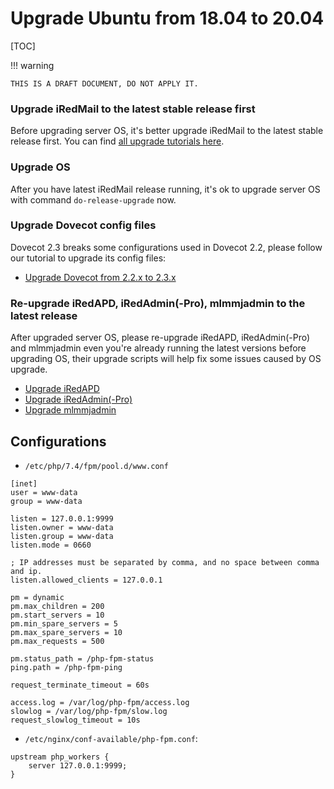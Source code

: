 # Upgrade Ubuntu from 18.04 to 20.04

[TOC]

!!! warning

    THIS IS A DRAFT DOCUMENT, DO NOT APPLY IT.

### Upgrade iRedMail to the latest stable release first

Before upgrading server OS, it's better upgrade iRedMail to the latest stable
release first. You can find [all upgrade tutorials here](./iredmail.releases.html).

### Upgrade OS

After you have latest iRedMail release running, it's ok to upgrade server OS
with command `do-release-upgrade` now.

### Upgrade Dovecot config files

Dovecot 2.3 breaks some configurations used in Dovecot 2.2, please follow our
tutorial to upgrade its config files:

- [Upgrade Dovecot from 2.2.x to 2.3.x](https://docs.iredmail.org/upgrade.dovecot.2.2-2.3.html)

### Re-upgrade iRedAPD, iRedAdmin(-Pro), mlmmjadmin to the latest release

After upgraded server OS, please re-upgrade iRedAPD, iRedAdmin(-Pro) and
mlmmjadmin even you're already running the latest versions before upgrading
OS, their upgrade scripts will help fix some issues caused by OS upgrade.

- [Upgrade iRedAPD](./upgrade.iredapd.html)
- [Upgrade iRedAdmin(-Pro)](./migrate.or.upgrade.iredadmin.html)
- [Upgrade mlmmjadmin](./upgrade.mlmmjadmin.html)

## Configurations

* `/etc/php/7.4/fpm/pool.d/www.conf`

```
[inet]
user = www-data
group = www-data

listen = 127.0.0.1:9999
listen.owner = www-data
listen.group = www-data
listen.mode = 0660

; IP addresses must be separated by comma, and no space between comma and ip.
listen.allowed_clients = 127.0.0.1

pm = dynamic
pm.max_children = 200
pm.start_servers = 10
pm.min_spare_servers = 5
pm.max_spare_servers = 10
pm.max_requests = 500

pm.status_path = /php-fpm-status
ping.path = /php-fpm-ping

request_terminate_timeout = 60s

access.log = /var/log/php-fpm/access.log
slowlog = /var/log/php-fpm/slow.log
request_slowlog_timeout = 10s
```

* `/etc/nginx/conf-available/php-fpm.conf`:

```
upstream php_workers {
    server 127.0.0.1:9999;
}
```

